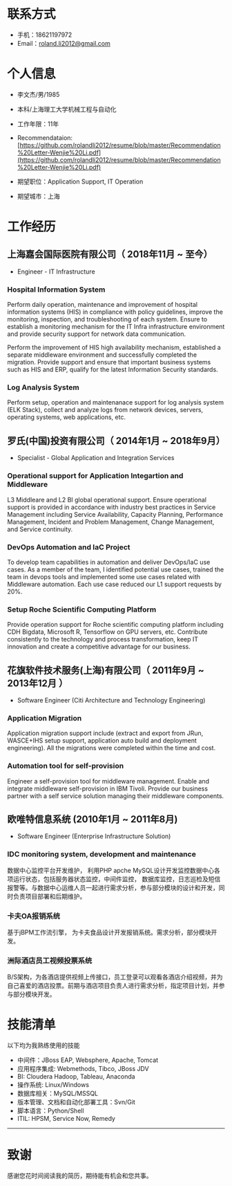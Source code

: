      
# 联系方式

- 手机：18621197972
- Email：roland.li2012@gmail.com


# 个人信息

 - 李文杰/男/1985
 - 本科/上海理工大学机械工程与自动化 
 - 工作年限：11年
 - Recommendataion: [https://github.com/rolandli2012/resume/blob/master/Recommendation%20Letter-Wenjie%20Li.pdf](https://github.com/rolandli2012/resume/blob/master/Recommendation%20Letter-Wenjie%20Li.pdf)

 - 期望职位：Application Support, IT Operation
 - 期望城市：上海

# 工作经历

## 上海嘉会国际医院有限公司（ 2018年11月 ~ 至今）
- Engineer - IT Infrastructure

### Hospital Information System
Perform daily operation, maintenance and improvement of hospital information systems (HIS) in compliance with policy guidelines, improve the monitoring, inspection, and troubleshooting of each system. Ensure to establish a monitoring mechanism for the IT Infra infrastructure environment and provide security support for network data communication.

Perform the improvement of HIS high availability mechanism, established a separate middleware environment and successfully completed the migration. Provide support and ensure that important business systems such as HIS and ERP, qualify for the latest Information Security standards.

### Log Analysis System
Perform setup, operation and maintenanace support for log analysis system (ELK Stack), collect and analyze logs from network devices, servers, operating systems, web applications, etc.

## 罗氏(中国)投资有限公司（ 2014年1月 ~ 2018年9月）
- Specialist - Global Application and Integration Services

### Operational support for Application Integartion and Middleware
L3 Middleare and L2 BI global operational support. Ensure operational support is provided in accordance with industry best practices in Service Management including Service Availability, Capacity Planning, Performance Management, Incident and Problem Management, Change Management, and Service continuity.

### DevOps Automation and IaC Project
To develop team capabilities in automation and deliver DevOps/IaC use cases. As a member of the team, I identified potential use cases, trained the team in devops tools and implemented some use cases related with Middleware automation.  Each use case reduced our L1 support requests by 20%. 

### Setup Roche Scientific Computing Platform
Provide operation support for Roche scientific computing platform including CDH Bigdata, Microsoft R, Tensorflow on GPU servers, etc. Contribute consistently to the technology and process transformation, keep IT innovation and create a competitive advantage for our business.

## 花旗软件技术服务(上海)有限公司（ 2011年9月 ~ 2013年12月 ）
- Software Engineer (Citi Architecture and Technology Engineering)

### Application Migration 
Application migration support include (extract and export from JRun, WASCE+IHS setup support, application auto build and deployment engineering). All the migrations were completed within the time and cost. 

### Automation tool for self-provision
Engineer a self-provision tool for middleware management. Enable and integrate middleware self-provision in IBM Tivoli. Provide our business partner with a self service solution managing their middleware components. 

## 欧唯特信息系统 (2010年1月 ~ 2011年8月)
- Software Engineer (Enterprise Infrastructure Solution)

###  IDC monitoring system, development and maintenance
数据中心监控平台开发维护， 利用PHP apche MySQL设计开发监控数据中心各项运行状态，包括服务器状态监控，中间件监控， 数据库监控，日志巡检及短信报警等。与数据中心运维人员一起进行需求分析，参与部分模块的设计和开发，同时负责项目部署和后期维护。

### 卡夫OA报销系统
基于jBPM工作流引擎， 为卡夫食品设计开发报销系统。需求分析，部分模块开发。

### 洲际酒店员工视频投票系统
B/S架构，为各酒店提供视频上传接口，员工登录可以观看各酒店介绍视频，并为自己喜爱的酒店投票。前期与酒店项目负责人进行需求分析，指定项目计划，并参与部分模块开发。    
    
# 技能清单

以下均为我熟练使用的技能

- 中间件：JBoss EAP, Websphere, Apache, Tomcat
- 应用程序集成: Webmethods, Tibco, JBoss JDV
- BI: Cloudera Hadoop, Tableau, Anaconda
- 操作系统: Linux/Windows
- 数据库相关：MySQL/MSSQL
- 版本管理、文档和自动化部署工具：Svn/Git
- 脚本语言：Python/Shell
- ITIL: HPSM, Service Now, Remedy
      
---      
# 致谢
感谢您花时间阅读我的简历，期待能有机会和您共事。
      
